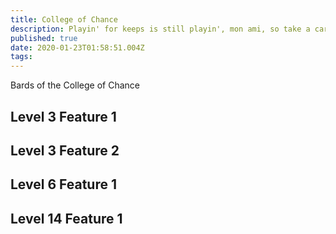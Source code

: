 ```yaml
---
title: College of Chance
description: Playin' for keeps is still playin', mon ami, so take a card...ANY CARD! - Remy Le Beau
published: true
date: 2020-01-23T01:58:51.004Z
tags: 
---
```


Bards of the College of Chance 


## Level 3 Feature 1

## Level 3 Feature 2

## Level 6 Feature 1

## Level 14 Feature 1
